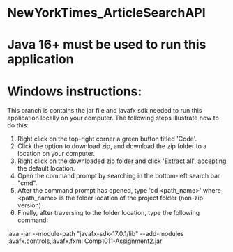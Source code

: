 # NewYorkTimes_ArticleSearchAPI
# Java 16+ must be used to run this application
# Windows instructions:
This branch is contains the jar file and javafx sdk needed to run this application locally on your computer. The following steps illustrate how to do this:
1. Right click on the top-right corner a green button titled 'Code'.
2. Click the option to download zip, and download the zip folder to a location on your computer.
3. Right click on the downloaded zip folder and click 'Extract all', accepting the default location.
4. Open the command prompt by searching in the bottom-left search bar "cmd".
5. After the command prompt has opened, type 'cd <path_name>' where <path_name> is the folder location of the project folder (non-zip version)
6. Finally, after traversing to the folder location, type the following command:

java -jar --module-path "javafx-sdk-17.0.1/lib" --add-modules javafx.controls,javafx.fxml Comp1011-Assignment2.jar

